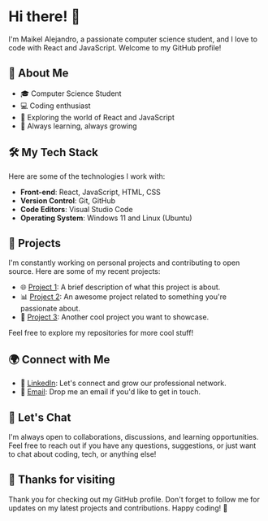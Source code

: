 # Hi there! 👋

I'm Maikel Alejandro, a passionate computer science student, and I love to code with React and JavaScript. Welcome to my GitHub profile!

## 🚀 About Me

- 🎓 Computer Science Student
- 💻 Coding enthusiast
- 🚀 Exploring the world of React and JavaScript
- 🌱 Always learning, always growing

## 🛠️ My Tech Stack

Here are some of the technologies I work with:

- **Front-end**: React, JavaScript, HTML, CSS
- **Version Control**: Git, GitHub
- **Code Editors**: Visual Studio Code
- **Operating System**: Windows 11 and Linux (Ubuntu)

## 🌟 Projects

I'm constantly working on personal projects and contributing to open source. Here are some of my recent projects:

- 🌐 [Project 1](https://github.com/yourusername/project1): A brief description of what this project is about.
- 📊 [Project 2](https://github.com/yourusername/project2): An awesome project related to something you're passionate about.
- 🎉 [Project 3](https://github.com/yourusername/project3): Another cool project you want to showcase.

Feel free to explore my repositories for more cool stuff!

## 🌍 Connect with Me

- 🔗 [LinkedIn](https://www.linkedin.com/in/yourusername): Let's connect and grow our professional network.
- 📧 [Email](mailto:youremail@email.com): Drop me an email if you'd like to get in touch.

## 💬 Let's Chat

I'm always open to collaborations, discussions, and learning opportunities. Feel free to reach out if you have any questions, suggestions, or just want to chat about coding, tech, or anything else!

## 🙏 Thanks for visiting

Thank you for checking out my GitHub profile. Don't forget to follow me for updates on my latest projects and contributions. Happy coding! 🚀
